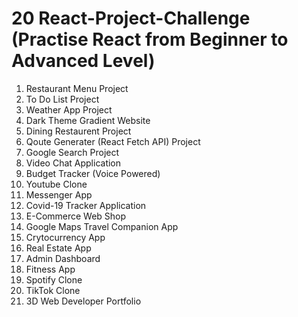 # 20 React-Project-Challenge (Practise React from Beginner to Advanced Level)

1. Restaurant Menu Project
2. To Do List Project
3. Weather App Project
4. Dark Theme Gradient Website
5. Dining Restaurent Project
6. Qoute Generater (React Fetch API) Project
7. Google Search Project
8. Video Chat Application
9. Budget Tracker (Voice Powered)
10. Youtube Clone
11. Messenger App
12. Covid-19 Tracker Application
13. E-Commerce Web Shop
14. Google Maps Travel Companion App
15. Crytocurrency App
16. Real Estate App
17. Admin Dashboard
18. Fitness App
19. Spotify Clone
20. TikTok Clone
21. 3D Web Developer Portfolio
